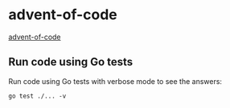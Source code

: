 # advent-of-code
[advent-of-code](https://adventofcode.com/)

## Run code using Go tests
Run code using Go tests with verbose mode to see the answers:
```
go test ./... -v
```
